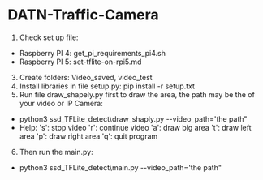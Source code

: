 # DATN-Traffic-Camera
1.  Check set up file:
  -  Raspberry PI 4: get_pi_requirements_pi4.sh
  -  Raspberry PI 5: set-tflite-on-rpi5.md
3.  Create folders: Video_saved, video_test
4.  Install libraries in file setup.py: pip install -r setup.txt
5.  Run file draw_shapely.py first to draw the area, the path may be the of your video or IP Camera:
  -  python3 ssd_TFLite_detect\draw_shaply.py --video_path='the path"
  -  Help:
      's': stop video
      'r': continue video
      'a': draw big area
      't': draw left area
      'p': draw right area
      'q': quit program
6.  Then run the main.py:
  -  python3 ssd_TFLite_detect\main.py --video_path='the path"
